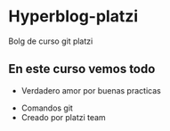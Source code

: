 # Hyperblog-platzi

Bolg de curso git platzi

## En este curso vemos todo

- Verdadero amor por buenas practicas

* Comandos git
* Creado por platzi team
